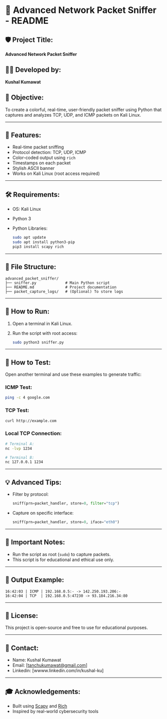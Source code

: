 # 📄 Advanced Network Packet Sniffer - README

## 🛡️ Project Title:

**Advanced Network Packet Sniffer**

## 👨‍💻 Developed by:

**Kushal Kumawat**

## 🎯 Objective:

To create a colorful, real-time, user-friendly packet sniffer using Python that captures and analyzes TCP, UDP, and ICMP packets on Kali Linux.

---

## 🚀 Features:

* Real-time packet sniffing
* Protocol detection: TCP, UDP, ICMP
* Color-coded output using `rich`
* Timestamps on each packet
* Stylish ASCII banner
* Works on Kali Linux (root access required)

---

## 🛠️ Requirements:

* OS: Kali Linux
* Python 3
* Python Libraries:

  ```bash
  sudo apt update
  sudo apt install python3-pip
  pip3 install scapy rich
  ```

---

## 📁 File Structure:

```
advanced_packet_sniffer/
├── sniffer.py             # Main Python script
├── README.md              # Project documentation
├── packet_capture_logs/   # (Optional) To store logs
```

---

## 🧪 How to Run:

1. Open a terminal in Kali Linux.
2. Run the script with root access:

   ```bash
   sudo python3 sniffer.py
   ```

---

## 🧪 How to Test:

Open another terminal and use these examples to generate traffic:

### ICMP Test:

```bash
ping -c 4 google.com
```

### TCP Test:

```bash
curl http://example.com
```

### Local TCP Connection:

```bash
# Terminal A:
nc -lvp 1234

# Terminal B:
nc 127.0.0.1 1234
```

---

## 💡 Advanced Tips:

* Filter by protocol:

  ```python
  sniff(prn=packet_handler, store=0, filter="tcp")
  ```
* Capture on specific interface:

  ```python
  sniff(prn=packet_handler, store=0, iface="eth0")
  ```

---

## 🔐 Important Notes:

* Run the script as root (`sudo`) to capture packets.
* This script is for educational and ethical use only.

---

## 📝 Output Example:

```
16:42:03 | ICMP | 192.168.0.5:- -> 142.250.193.206:-
16:42:04 | TCP  | 192.168.0.5:47230 -> 93.184.216.34:80
```

---

## 📜 License:

This project is open-source and free to use for educational purposes.

---

## 📧 Contact:

* Name: Kushal Kumawat
* Email: \[[tanchukumawat@gmail.com](mailto:your-email@example.com)]
* Linkedin: \[wwww.linkedin.com/in/kushal-ku]

---

## 🎓 Acknowledgements:

* Built using [Scapy](https://scapy.net/) and [Rich](https://rich.readthedocs.io/en/stable/)
* Inspired by real-world cybersecurity tools
